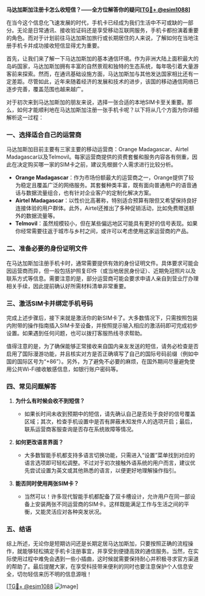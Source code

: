 **马达加斯加注册卡怎么收短信？——全方位解答你的疑问[[TG💪+ @esim1088](https://t.me/s/esim1088)]**

在当今这个信息化飞速发展的时代，手机卡已经成为我们生活中不可或缺的一部分。无论是日常通讯、接收验证码还是享受移动互联网服务，手机卡都扮演着重要的角色。而对于计划前往马达加斯加旅行或长期居住的人来说，了解如何在当地注册手机卡并成功接收短信显得尤为重要。

首先，让我们来了解一下马达加斯加的基本通信环境。作为非洲大陆上面积最大的岛屿国家，马达加斯加拥有丰富的自然景观和独特的生态系统，每年吸引着大量游客前来探索。然而，在通讯基础设施方面，马达加斯加与其他发达国家相比还有一定差距。尽管如此，近年来随着经济的发展和技术的进步，该国的移动通信网络已逐步完善，覆盖范围也越来越广。

对于初次来到马达加斯加的朋友来说，选择一张合适的本地SIM卡至关重要。那么，如何才能顺利地在马达加斯加注册一张手机卡呢？以下将从几个方面为你详细解析这一过程：

### 一、选择适合自己的运营商

马达加斯加目前主要有三家主要的移动运营商：Orange Madagascar、Airtel Madagascar以及Telmovil。每家运营商提供的资费套餐和服务内容各有侧重，因此在决定购买哪一家的SIM卡之前，建议先根据个人需求进行比较分析。

- **Orange Madagascar**：作为市场份额最大的运营商之一，Orange提供了较为稳定且覆盖广泛的网络服务。其套餐种类丰富，既有面向普通用户的语音通话与数据流量组合，也有针对企业客户的定制化解决方案。
- **Airtel Madagascar**：以性价比高著称，特别适合预算有限但又希望保持良好连接体验的用户群体。此外，Airtel还推出了多种促销活动，比如免费赠送额外的数据流量等。
- **Telmovil**：虽然规模较小，但在某些偏远地区可能具有更好的信号表现。如果你经常需要往返于城市与乡村之间，或许可以考虑使用这家运营商的产品。

### 二、准备必要的身份证明文件

在马达加斯加注册手机卡时，通常需要提供有效的身份证明文件。具体要求可能会因运营商而异，但一般包括护照复印件（或当地居民身份证）、近期免冠照片以及联系方式等信息。需要注意的是，部分运营商可能会要求申请人亲自到营业厅办理相关手续，因此提前确认好所需材料清单非常重要。

### 三、激活SIM卡并绑定手机号码

完成上述步骤后，接下来就是激活你的新SIM卡了。大多数情况下，只需按照包装内附带的操作指南插入SIM卡至设备，并按照提示输入相应的激活码即可完成初步设置。如果遇到任何问题，也可以拨打客服热线寻求帮助。

值得注意的是，为了确保能够正常接收来自国内亲友发送的短信，请务必检查是否启用了国际漫游功能，并且核实对方是否正确填写了自己的国际号码前缀（例如中国的国际区号为“+86”）。另外，为了避免不必要的麻烦，在国外期间尽量避免使用公共Wi-Fi接收敏感信息，如银行账户密码等。

### 四、常见问题解答

1. **为什么有时候会收不到短信？**
   - 如果长时间未收到预期中的短信，请先确认自己是否处于良好的信号覆盖区域；其次，检查手机设置中是否有屏蔽未知发件人的选项开启；最后，联系运营商客服查询是否存在系统故障等情况。

2. **如何更改语言界面？**
   - 大多数智能手机都支持多语言切换功能，只需进入“设置”菜单找到对应的语言选项即可轻松调整。不过对于初次接触外语系统的用户而言，建议优先尝试设置为英文或其他熟悉的语言，以便更好地理解操作指引。

3. **能否同时使用两张SIM卡？**
   - 当然可以！许多现代智能手机都配备了双卡槽设计，允许用户在同一部设备上安装两张不同运营商的SIM卡。这样既能满足工作与生活之间的平衡，又能灵活应对各种突发状况。

### 五、结语

综上所述，无论你是短期访问还是长期定居马达加斯加，只要按照正确的流程操作，就能够轻松搞定手机卡注册事宜，并享受到便捷高效的通信服务。当然，在实际使用过程中难免会遇到一些小插曲，这时候就需要保持耐心并积极寻求官方渠道的帮助了。最后提醒大家，在享受科技带来便利的同时也要注意保护个人信息安全，切勿轻信来历不明的信息源哦！

[[TG💪+ @esim1088](https://t.me/s/esim1088) ![Image](https://i.postimg.cc/4NQfJmqS/Snipaste-2025-05-13-00-14-12.png)]